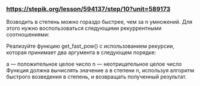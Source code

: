 ### https://stepik.org/lesson/594137/step/10?unit=589173

Возводить в степень можно гораздо быстрее, чем за n умножений. Для этого нужно воспользоваться следующими рекуррентными соотношениями:

Реализуйте функцию get_fast_pow() с использованием рекурсии, которая принимает два аргумента в следующем порядке:

a — положительное целое число
n — неотрицательное целое число
Функция должна вычислять значение a в степени n, используя алгоритм быстрого возведения в степень, и возвращать полученный результат.
